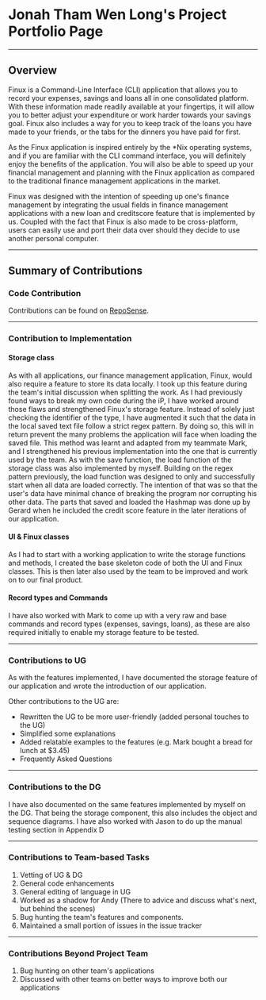 # Jonah Tham Wen Long's Project Portfolio Page

---

## Overview
Finux is a Command-Line Interface (CLI) application that allows you to record your expenses, savings and loans all 
in one consolidated platform. With these information made readily available at your fingertips, it will allow you to 
better adjust your expenditure or work harder towards your savings goal. Finux also includes a way for you to keep 
track of the loans you have made to your friends, or the tabs for the dinners you have paid for first.

As the Finux application is inspired entirely by the *Nix operating systems, and if you are familiar with the CLI 
command interface, you will definitely enjoy the benefits of the application. You will also be able to speed up your 
financial management and planning with the Finux application as compared to the traditional finance management 
applications in the market.

Finux was designed with the intention of speeding up one's finance management by integrating the usual fields in
finance management applications with a new loan and creditscore feature that is implemented by us. Coupled with the
fact that Finux is also made to be cross-platform, users can easily use and port their data over should they decide to
use another personal computer.

---

## Summary of Contributions

### Code Contribution

Contributions can be found on [RepoSense](https://nus-cs2113-ay2021s2.github.io/tp-dashboard/?search=&sort=groupTitle&sortWithin=title&since=&timeframe=commit&mergegroup=&groupSelect=groupByRepos&breakdown=false&tabOpen=true&tabType=authorship&tabAuthor=jonahtwl&tabRepo=AY2021S2-CS2113T-W09-1%2Ftp%5Bmaster%5D&authorshipIsMergeGroup=false&authorshipFileTypes=docs~functional-code~test-code).

---

### Contribution to Implementation

#### Storage class
As with all applications, our finance management application, Finux, would also require a feature to store its data
locally. I took up this feature during the team's initial discussion when splitting the work. As I had previously found
ways to break my own code during the iP, I have worked around those flaws and strengthened Finux's storage feature.
Instead of solely just checking the identifier of the type, I have augmented it such that the data in the local saved
text file follow a strict regex pattern. By doing so, this will in return prevent the many problems the application
will face when loading the saved file. This method was learnt and adapted from my teammate Mark, and I strengthened his
previous implementation into the one that is currently used by the team. As with the save function, the load function
of the storage class was also implemented by myself. Building on the regex pattern previously, the load function was
designed to only and successfully start when all data are loaded correctly. The intention of that was so that the user's
data have minimal chance of breaking the program nor corrupting his other data. The parts that saved and loaded the 
Hashmap was done up by Gerard when he included the credit score feature in the later iterations of our application. 

#### UI & Finux classes
As I had to start with a working application to write the storage functions and methods, I created the base skeleton
code of both the UI and Finux classes. This is then later also used by the team to be improved and work on to our final
product.

#### Record types and Commands
I have also worked with Mark to come up with a very raw and base commands and record types (expenses, savings, 
loans), as these are also required initially to enable my storage feature to be tested.

---

### Contributions to UG
As with the features implemented, I have documented the storage feature of our application and wrote the introduction
of our application.

Other contributions to the UG are:
* Rewritten the UG to be more user-friendly (added personal touches to the UG) 
* Simplified some explanations
* Added relatable examples to the features (e.g. Mark bought a bread for lunch at $3.45)
* Frequently Asked Questions

---

### Contributions to the DG
I have also documented on the same features implemented by myself on the DG. That being the storage component, this
also includes the object and sequence diagrams. I have also worked with Jason to do up the manual testing section in
Appendix D

---

### Contributions to Team-based Tasks

1. Vetting of UG & DG
1. General code enhancements
1. General editing of language in UG
1. Worked as a shadow for Andy (There to advice and discuss what's next, but behind the scenes) 
1. Bug hunting the team's features and components.
1. Maintained a small portion of issues in the issue tracker 

---

### Contributions Beyond Project Team

1. Bug hunting on other team's applications
1. Discussed with other teams on better ways to improve both our applications
